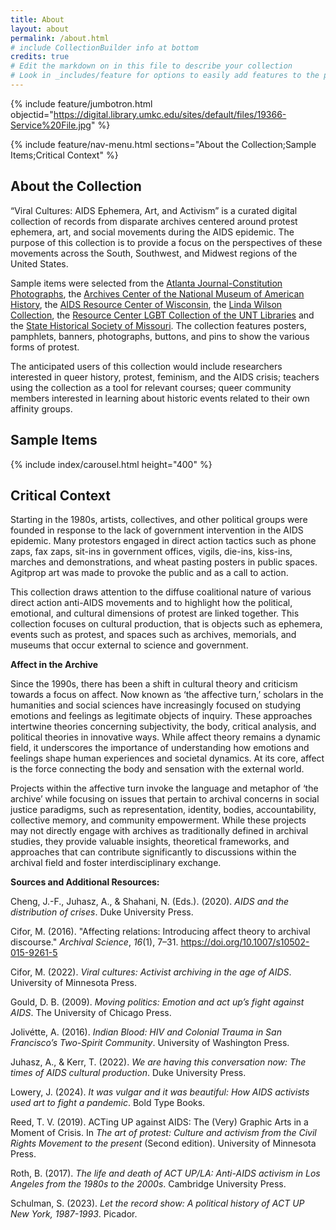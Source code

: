 ```yaml
---
title: About
layout: about
permalink: /about.html
# include CollectionBuilder info at bottom
credits: true
# Edit the markdown on in this file to describe your collection
# Look in _includes/feature for options to easily add features to the page
---
```

{% include feature/jumbotron.html objectid="https://digital.library.umkc.edu/sites/default/files/19366-Service%20File.jpg" %}

{% include feature/nav-menu.html sections="About the Collection;Sample Items;Critical Context" %}

## About the Collection

“Viral Cultures: AIDS Ephemera, Art, and Activism” is a curated digital collection of records from disparate archives centered around protest ephemera, art, and social movements during the AIDS epidemic. The purpose of this collection is to provide a focus on the perspectives of these movements across the South, Southwest, and Midwest regions of the United States.

Sample items were selected from the [Atlanta Journal-Constitution Photographs](https://digitalcollections.library.gsu.edu/digital/collection/ajc), the [Archives Center of the National Museum of American History](https://americanhistory.si.edu/about/centers/archives), the [AIDS Resource Center of Wisconsin](https://uwm.edu/lib-collections/arcw/), the [Linda Wilson Collection](https://libweb.umkc.edu/glama/archival-collections/collectionsmoreinfo/glama-wilson), the [Resource Center LGBT Collection of the UNT Libraries](https://digital.library.unt.edu/explore/collections/LGBTC/) and the [State Historical Society of Missouri](https://shsmo.org/). The collection features posters, pamphlets, banners, photographs, buttons, and pins to show the various forms of protest.

The anticipated users of this collection would include researchers interested in queer history, protest, feminism, and the AIDS crisis; teachers using the collection as a tool for relevant courses; queer community members interested in learning about historic events related to their own affinity groups.

## Sample Items

{% include index/carousel.html height="400" %}

## Critical Context

Starting in the 1980s, artists, collectives, and other political groups were founded in response to the lack of government intervention in the AIDS epidemic. Many protestors engaged in direct action tactics such as phone zaps, fax zaps, sit-ins in government offices, vigils, die-ins, kiss-ins, marches and demonstrations, and wheat pasting posters in public spaces. Agitprop art was made to provoke the public and as a call to action.

This collection draws attention to the diffuse coalitional nature of various direct action anti-AIDS movements and to highlight how the political, emotional, and cultural dimensions of protest are linked together. This collection focuses on cultural production, that is objects such as ephemera, events such as protest, and spaces such as archives, memorials, and museums that occur external to science and government.

**Affect in the Archive**

Since the 1990s, there has been a shift in cultural theory and criticism towards a focus on affect. Now known as ‘the affective turn,’ scholars in the humanities and social sciences have increasingly focused on studying emotions and feelings as legitimate objects of inquiry. These approaches intertwine theories concerning subjectivity, the body, critical analysis, and political theories in innovative ways. While affect theory remains a dynamic field, it underscores the importance of understanding how emotions and feelings shape human experiences and societal dynamics. At its core, affect is the force connecting the body and sensation with the external world.

Projects within the affective turn invoke the language and metaphor of ‘the archive’ while focusing on issues that pertain to archival concerns in social justice paradigms, such as representation, identity, bodies, accountability, collective memory, and community empowerment. While these projects may not directly engage with archives as traditionally defined in archival studies, they provide valuable insights, theoretical frameworks, and approaches that can contribute significantly to discussions within the archival field and foster interdisciplinary exchange.

**Sources and Additional Resources:**

Cheng, J.-F., Juhasz, A., & Shahani, N. (Eds.). (2020). _AIDS and the distribution of crises_. Duke University Press.

Cifor, M. (2016). "Affecting relations: Introducing affect theory to archival discourse." _Archival Science_, _16_(1), 7–31. https://doi.org/10.1007/s10502-015-9261-5

Cifor, M. (2022). _Viral cultures: Activist archiving in the age of AIDS_. University of Minnesota Press.

Gould, D. B. (2009). _Moving politics: Emotion and act up’s fight against AIDS_. The University of Chicago Press.

Jolivétte, A. (2016). _Indian Blood: HIV and Colonial Trauma in San Francisco’s Two-Spirit Community_. University of Washington Press.

Juhasz, A., & Kerr, T. (2022). _We are having this conversation now: The times of AIDS cultural production_. Duke University Press.

Lowery, J. (2024). _It was vulgar and it was beautiful: How AIDS activists used art to fight a pandemic_. Bold Type Books.

Reed, T. V. (2019). ACTing UP against AIDS: The (Very) Graphic Arts in a Moment of Crisis. In _The art of protest: Culture and activism from the Civil Rights Movement to the present_ (Second edition). University of Minnesota Press.

Roth, B. (2017). _The life and death of ACT UP/LA: Anti-AIDS activism in Los Angeles from the 1980s to the 2000s_. Cambridge University Press.

Schulman, S. (2023). _Let the record show: A political history of ACT UP New York, 1987-1993_. Picador.
